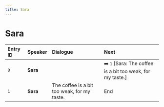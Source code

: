 ```yaml
---
title: Sara
---
```


# Sara


| Entry ID | Speaker | Dialogue | Next |
| :------- | :------ | :------- | :------------ |
| `0` | **Sara** |  | ➡️ `1` \[Sara: The coffee is a bit too weak, for my taste\.\] |
| `1` | **Sara** | The coffee is a bit too weak, for my taste\. | End |
